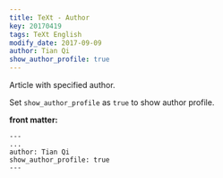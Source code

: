 ```yaml
---
title: TeXt - Author
key: 20170419
tags: TeXt English
modify_date: 2017-09-09
author: Tian Qi
show_author_profile: true
---
```


Article with specified author.

<!--more-->

Set `show_author_profile` as `true` to show author profile.

**front matter:**

    ---
    ...
    author: Tian Qi
    show_author_profile: true
    ---
